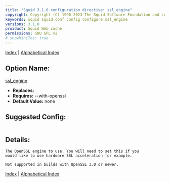 ```yaml
---
title: "Squid 3.1.0 configuration directive: ssl_engine"
copyright: Copyright (C) 1996-2023 The Squid Software Foundation and contributors
keywords: squid squid.conf config configure ssl_engine
versions: 3.1.0
proiduct: Squid Web cache
permissions: GNU GPL v2
# showMiniToc: true
---
```

[Index](index#toc_ssl_engine) | [Alphabetical Index](index_all#toc_ssl_engine)

## Option Name:
[ssl_engine](#ssl_engine)
 * **Replaces:** 
 * **Requires:** --with-openssl
 * **Default Value:** none


## Suggested Config:
```plaintext

```

## Details:

	The OpenSSL engine to use. You will need to set this if you
	would like to use hardware SSL acceleration for example.

	Not supported in builds with OpenSSL 3.0 or newer.



[Index](index#toc_ssl_engine) | [Alphabetical Index](index_all#toc_ssl_engine)

